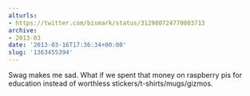 ```yaml
---
alturls:
- https://twitter.com/bismark/status/312980724770803713
archive:
- 2013-03
date: '2013-03-16T17:36:34+00:00'
slug: '1363455394'
---
```


Swag makes me sad. What if we spent that money on raspberry pis for education instead of worthless stickers/t-shirts/mugs/gizmos.

